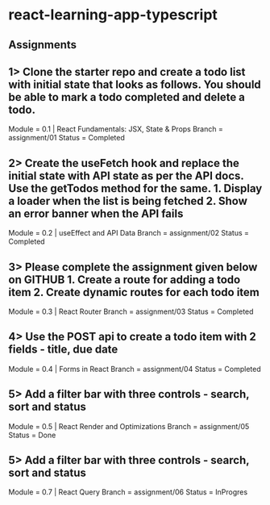 # react-learning-app-typescript

## Assignments

## 1> Clone the starter repo and create a todo list with initial state that looks as follows. You should be able to mark a todo completed and delete a todo.

Module = 0.1 | React Fundamentals: JSX, State & Props
Branch = assignment/01
Status = Completed

## 2> Create the useFetch hook and replace the initial state with API state as per the API docs. Use the getTodos method for the same. 1. Display a loader when the list is being fetched 2. Show an error banner when the API fails

Module = 0.2 | useEffect and API Data
Branch = assignment/02
Status = Completed

## 3> Please complete the assignment given below on GITHUB  1. Create a route for adding a todo item 2. Create dynamic routes for each todo item

Module = 0.3 | React Router
Branch = assignment/03
Status = Completed

## 4> Use the POST api to create a todo item with 2 fields - title, due date

Module = 0.4 | Forms in React
Branch = assignment/04
Status = Completed

## 5> Add a filter bar with three controls - search, sort and status

Module = 0.5 | React Render and Optimizations
Branch = assignment/05
Status = Done

## 5> Add a filter bar with three controls - search, sort and status

Module = 0.7 | React Query
Branch = assignment/06
Status = InProgres
